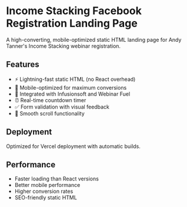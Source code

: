 # Income Stacking Facebook Registration Landing Page

A high-converting, mobile-optimized static HTML landing page for Andy Tanner's Income Stacking webinar registration.

## Features
- ⚡ Lightning-fast static HTML (no React overhead)
- 📱 Mobile-optimized for maximum conversions
- 🔗 Integrated with Infusionsoft and Webinar Fuel
- ⏰ Real-time countdown timer
- ✅ Form validation with visual feedback
- 🎯 Smooth scroll functionality

## Deployment
Optimized for Vercel deployment with automatic builds.

## Performance
- Faster loading than React versions
- Better mobile performance
- Higher conversion rates
- SEO-friendly static HTML
